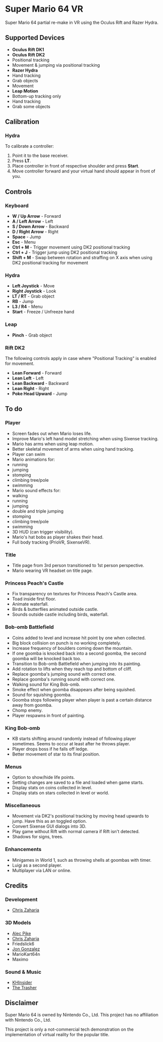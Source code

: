 # Super Mario 64 VR

Super Mario 64 partial re-make in VR using the Oculus Rift and Razer Hydra.

## Supported Devices

* __Oculus Rift DK1__
* __Oculus Rift DK2__
 * Positional tracking
 * Movement & jumping via positional tracking
* __Razer Hydra__
 * Hand tracking
 * Grab objects
 * Movement
* __Leap Motion__
 * Bottom-up tracking only
 * Hand tracking
 * Grab some objects

## Calibration

### Hydra

To calibrate a controller:
1. Point it to the base receiver.
2. Press __LT__.
3. Place controller in front of respective shoulder and press __Start__.
4. Move controller forward and your virtual hand should appear in front of you.

## Controls

### Keyboard

* __W / Up Arrow__ - Forward
* __A / Left Arrow__ - Left
* __S / Down Arrow__ - Backward
* __D / Right Arrow__ - Right
* __Space__ - Jump
* __Esc__ - Menu
* __Ctrl + M__ - Trigger movement using DK2 positional tracking
* __Ctrl + J__ - Trigger jump using DK2 positional tracking
* __Shift + M__ - Swap between rotation and straffing on X axis when using DK2 positional tracking for movement

### Hydra

* __Left Joystick__ - Move
* __Right Joystick__ - Look
* __LT / RT__ - Grab object
* __RB__ - Jump
* __L3 / R4__ - Menu
* __Start__ - Freeze / Unfreeze hand

### Leap

* __Pinch__ - Grab object

### Rift DK2

The following controls apply in case where "Positional Tracking" is enabled for movement.

* __Lean Forward__ - Forward
* __Lean Left__ - Left
* __Lean Backward__ - Backward
* __Lean Right__ - Right
* __Poke Head Upward__ - Jump

## To do

### Player

* Screen fades out when Mario loses life.
* Improve Mario's left hand model stretching when using Sixense tracking.
* Mario has arms when using leap motion.
* Better skeletal movement of arms when using hand tracking.
* Player can swim
* Mario animations for:
 * running
 * jumping
 * stomping
 * climbing tree/pole
 * swimming
* Mario sound effects for:
 * walking
 * running
 * jumping
 * double and triple jumping
 * stomping
 * climbing tree/pole
 * swimming
* 3D HUD (can trigger visibility).
* Mario's hat bobs as player shakes their head.
* Full body tracking (PrioVR, SixenseVR).

### Title

* Title page from 3rd person transitioned to 1st person perspective.
* Mario wearing VR headset on title page.

### Princess Peach's Castle

* Fix transparency on textures for Princess Peach's Castle area.
* Toad inside first floor.
* Animate waterfall.
* Birds & butterflies animated outside castle.
* Sounds outside castle including birds, waterfall.

### Bob-omb Battlefield

* Coins added to level and increase hit point by one when collected.
* Big block collision on punch is no working completely.
* Increase frequency of boulders coming down the mountain.
* If one goomba is knocked back into a second goomba, the second goomba will be knocked back too.
* Transition to Bob-omb Battlefield when jumping into its painting.
* Add rotation to lifts when they reach top and bottom of cliff.
* Replace goomba's jumping sound with correct one.
* Replace goomba's running sound with correct one.
* Walking sound for King Bob-omb.
* Smoke effect when goomba disappears after being squished.
* Sound for squishing goomba.
* Goomba stops following player when player is past a certain distance away from goomba.
* Chomp enemy.
* Player respawns in front of painting.

### King Bob-omb

* KB starts shifting around randomly instead of following player sometimes. Seems to occur at least after he throws player.
* Player drops boss if he falls off ledge.
* Better movement of star to its final position.

### Menus

* Option to show/hide life points.
* Setting changes are saved to a file and loaded when game starts.
* Display stats on coins collected in level.
* Display stats on stars collected in level or world.

### Miscellaneous

* Movement via DK2's positional tracking by moving head upwards to jump. Have this as an toggled option.
* Convert Sixense GUI dialogs into 3D.
* Play game without Rift with normal camera if Rift isn't detected.
* Shadows for signs, trees.

### Enhancements

* Minigames in World 1, such as throwing shells at goombas with timer.
* Luigi as a second player.
* Multiplayer via LAN or online.

## Credits

### Development

* [Chris Zaharia](http://github.com/chrisjz)

### 3D Models

* [Alec Pike](http://www.models-resource.com/submitter/alecpike/)
* [Chris Zaharia](http://github.com/chrisjz)
* Friedslick6
* [Jon Gonzalez](http://xenosmashgames.com/author/gonzosan/)
* MarioKart64n
* Maximo
 
### Sound & Music

* [KHInsider](http://http://www.khinsider.com)
* [The Trasher](http://www.mfgg.net/index.php?act=user&param=01&uid=8)

## Disclaimer

Super Mario 64 is owned by Nintendo Co., Ltd. This project has no affiliation with Nintendo Co., Ltd.

This project is only a not-commercial tech demonstration on the implementation of virtual reality for the popular title.
